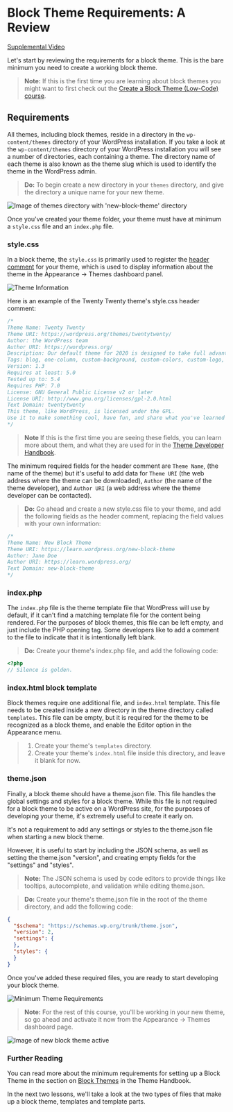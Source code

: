 # Block Theme Requirements: A Review

[Supplemental Video](https://videopress.com/v/1FTYZp6a)

Let's start by reviewing the requirements for a block theme. This is the bare minimum you need to create a working block theme.

> **Note:** If this is the first time you are learning about block themes you might want to first check out the [Create a Block Theme (Low-Code) course](https://learn.wordpress.org/create-a-block-theme/).

## Requirements

All themes, including block themes, reside in a directory in the `wp-content/themes` directory of your WordPress installation. If you take a look at the `wp-content/themes` directory of your WordPress installation you will see a number of directories, each containing a theme. The directory name of each theme is also known as the theme slug which is used to identify the theme in the WordPress admin.

> **Do:** To begin create a new directory in your `themes` directory, and give the directory a unique name for your new theme.

![Image of themes directory with 'new-block-theme' directory](https://learn.wordpress.org/files/2022/10/new-block-theme.png)

Once you've created your theme folder, your theme must have at minimum a `style.css` file and an `index.php` file. 

### style.css

In a block theme, the `style.css` is primarily used to register the [header comment](https://developer.wordpress.org/themes/basics/main-stylesheet-style-css/#basic-structure) for your theme, which is used to display information about the theme in the Appearance -> Themes dashboard panel. 

![Theme Information](https://learn.wordpress.org/files/2022/10/base-block-theme-01.png)

Here is an example of the Twenty Twenty theme's style.css header comment:

```css
/*
Theme Name: Twenty Twenty
Theme URI: https://wordpress.org/themes/twentytwenty/
Author: the WordPress team
Author URI: https://wordpress.org/
Description: Our default theme for 2020 is designed to take full advantage of the flexibility of the block editor. Organizations and businesses have the ability to create dynamic landing pages with endless layouts using the group and column blocks. The centered content column and fine-tuned typography also makes it perfect for traditional blogs. Complete editor styles give you a good idea of what your content will look like, even before you publish. You can give your site a personal touch by changing the background colors and the accent color in the Customizer. The colors of all elements on your site are automatically calculated based on the colors you pick, ensuring a high, accessible color contrast for your visitors.
Tags: blog, one-column, custom-background, custom-colors, custom-logo, custom-menu, editor-style, featured-images, footer-widgets, full-width-template, rtl-language-support, sticky-post, theme-options, threaded-comments, translation-ready, block-styles, wide-blocks, accessibility-ready
Version: 1.3
Requires at least: 5.0
Tested up to: 5.4
Requires PHP: 7.0
License: GNU General Public License v2 or later
License URI: http://www.gnu.org/licenses/gpl-2.0.html
Text Domain: twentytwenty
This theme, like WordPress, is licensed under the GPL.
Use it to make something cool, have fun, and share what you've learned with others.
*/
```

> **Note** If this is the first time you are seeing these fields, you can learn more about them, and what they are used for in the [Theme Developer Handbook](https://developer.wordpress.org/themes/basics/main-stylesheet-style-css/#explanations).

The minimum required fields for the header comment are `Theme Name`, (the name of the theme) but it's useful to add data for `Theme URI` (the web address where the theme can be downloaded), `Author` (the name of the theme developer), and `Author URI` (a web address where the theme developer can be contacted).

> **Do:** Go ahead and create a new style.css file to your theme, and add the following fields as the header comment, replacing the field values with your own information:

```css
/*
Theme Name: New Block Theme
Theme URI: https://learn.wordpress.org/new-block-theme
Author: Jane Doe
Author URI: https://learn.wordpress.org/
Text Domain: new-block-theme
*/
```

### index.php

The `index.php` file is the theme template file that WordPress will use by default, if it can't find a matching template file for the content being rendered. For the purposes of block themes, this file can be left empty, and just include the PHP opening tag. Some developers like to add a comment to the file to indicate that it is intentionally left blank.

> **Do:** Create your theme's index.php file, and add the following code:

```php
<?php
// Silence is golden.
```

### index.html block template

Block themes require one additional file, and `index.html` template. This file needs to be created inside a new directory in the theme directory called `templates`. This file can be empty, but it is required for the theme to be recognized as a block theme, and enable the Editor option in the Appearance menu.

> 1. Create your theme's `templates` directory.
> 2. Create your theme's `index.html` file inside this directory, and leave it blank for now.

### theme.json

Finally, a block theme should have a theme.json file. This file handles the global settings and styles for a block theme. While this file is not required for a block theme to be active on a WordPress site, for the purposes of developing your theme, it's extremely useful to create it early on. 

It's not a requirement to add any settings or styles to the theme.json file when starting a new block theme. 

However, it is useful to start by including the JSON schema, as well as setting the theme.json "version", and creating empty fields for the "settings" and "styles". 

> **Note:** The JSON schema is used by code editors to provide things like tooltips, autocomplete, and validation while editing theme.json.

> **Do:** Create your theme's theme.json file in the root of the theme directory, and add the following code:

```json
{
  "$schema": "https://schemas.wp.org/trunk/theme.json",
  "version": 2,
  "settings": {
  },
  "styles": {
  }
}
```

Once you've added these required files, you are ready to start developing your block theme.

![Minimum Theme Requirements](https://learn.wordpress.org/files/2022/10/directory-structure.png)

> **Note:** For the rest of this course, you'll be working in your new theme, so go ahead and activate it now from the Appearance -> Themes dashboard page.

![Image of new block theme active](https://learn.wordpress.org/files/2022/10/new-block-theme-active.png)

### Further Reading

You can read more about the minimum requirements for setting up a Block Theme in the section on [Block Themes](https://developer.wordpress.org/themes/block-themes/block-theme-setup/) in the Theme Handbook. 

In the next two lessons, we'll take a look at the two types of files that make up a block theme, templates and template parts.